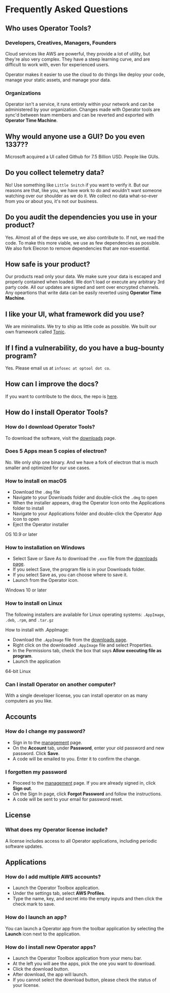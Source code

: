 # Frequently Asked Questions

## Who uses Operator Tools?

### Developers, Creatives, Managers, Founders

Cloud services like AWS are powerful, they provide a lot of utility,
but they're also very complex. They have a steep learning curve, and
are difficult to work with, even for experienced users.

Operator makes it easier to use the cloud to do things like deploy
your code, manage your static assets, and manage your data.

### Organizations

Operator isn't a service, it runs entirely within your network and
can be administered by your organization. Changes made with Operator
tools are sync'd between team members and can be reverted and exported
with <b>Operator Time Machine</b>.

## Why would anyone use a GUI? Do you even 1337??

Microsoft acquired a UI called Github for 7.5 Billion USD. People like GUIs.

## Do you collect telemetry data?

No! Use something like `Little Snitch` if you want to verify it. But our
reasons are that, like you, we have work to do and wouldn't want someone
watching over our shoulder as we do it. We collect no data what-so-ever
from you or about you, it's not our business.

## Do you audit the dependencies you use in your product?

Yes. Almost all of the deps we use, we also contribute to. If not, we
read the code. To make this more viable, we use as few dependencies as
possible. We also fork Elecron to remove dependencies that are
non-essential.

## How safe is your product?

Our products read only your data. We make sure your data is escaped
and properly contained when loaded. We don't load or execute any arbitrary
3rd party code. All our updates are signed and sent over encrypted channels.
Any opeartions that write data can be easily reverted using <b>Operator
Time Machine</b>.

## I like your UI, what framework did you use?

We are minimalists. We try to ship as little code as possible. We built our
own framework called [Tonic](https://tonic.technology).

## If I find a vulnerability, do you have a bug-bounty program?

Yes. Please email us at `infosec at optool dot co`.

## How can I improve the docs?

If you want to contribute to the docs, the repo is [here](https://github.com/optoolco/docs).

## How do I install Operator Tools?

### How do I download Operator Tools?

To download the software, visit the [downloads](/download) page.


### Does 5 Apps mean 5 copies of electron?

No. We only ship one binary. And we have a fork of electron that is much smaller and optimized for our use cases.

### How to install on macOS

- Download the <code>.dmg</code> file
- Navigate to your Downloads folder and double-click the <code>.dmg</code> to open
- When the installer appears, drag the Operator Icon onto the Applications folder to install
- Navigate to your Applications folder and double-click the Operator App Icon to open
- Eject the Operator installer

<notification-inline
  id="notification-macos-installation"
  dismiss="false"
  title="System Requirements"
  display="true">OS 10.9 or later
</notification-inline>

### How to installation on Windows

- Select Save or Save As to download the <code>.exe</code> file from the <a href="/downloads" alt="Downloads">downloads page</a>.
- If you select Save, the program file is in your Downloads folder.
- If you select Save as, you can choose where to save it.
- Launch from the Operator icon.

<notification-inline
  id="notification-macos-installation"
  dismiss="false"
  title="System Requirements"
  display="true">Windows 10 or later
</notification-inline>

### How to install on Linux

The following installers are available for Linux operating systems: <code>.AppImage</code>,
<code>.deb</code>, <code>.rpm</code>, and <code>.tar.gz</code>

How to install with .AppImage:

- Download the <code>.AppImage</code> file from the <a href="/downloads" alt="Downloads">downloads page</a>.
- Right click on the downloaded <code>.AppImage</code> file and select Properties.
- In the Permissions tab, check the box that says <b>Allow executing file as program</b>.
- Launch the application

<notification-inline
  id="notification-macos-installation"
  dismiss="false"
  title="System Requirements"
  display="true">64-bit Linux
</notification-inline>

### Can I install Operator on another computer?

With a single developer license, you can install operator on as many computers as you like.

## Accounts

### How do I change my password?

- Sign in to the <a href="/manage" alt="Management Page">management</a> page.
- On the <b>Account</b> tab, under <b>Password</b>, enter your old password and new password. Click <b>Save</b>.
- A code will be emailed to you. Enter it to confirm the change.

### I forgotten my password

- Proceed to the <a href="/management" alt="Management Page">management</a> page. If you are already signed in, click <b>Sign out</b>.
- On the Sign In page, click <b>Forgot Password</b> and follow the instructions.
- A code will be sent to your email for password reset.

## License

### What does my Operator license include?

A license includes access to all Operator applications, including periodic software updates.

## Applications

### How do I add multiple AWS accounts?

- Launch the Operator Toolbox application.
- Under the settings tab, select <b>AWS Profiles</b>.
- Type the name, key, and secret into the empty inputs and then click the check mark to save.

### How do I launch an app?

You can launch a Operator app from the toolbar application by selecting the <b>Launch</b> icon
next to the application.

### How do I install new Operator apps?

- Launch the Operator Toolbox application from your menu bar.
- At the left you will aee the apps, pick the one you want to download.
- Click the download button.
- After download, the app will launch.
- If you cannot select the download button, please check the status of your license.
